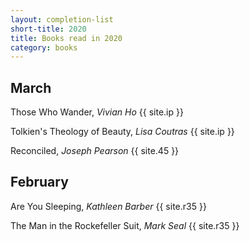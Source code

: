 ```yaml
---
layout: completion-list
short-title: 2020
title: Books read in 2020
category: books
---
```

## March
Those Who Wander, _Vivian Ho_ {{ site.ip }}

Tolkien's Theology of Beauty, _Lisa Coutras_ {{ site.ip }}

Reconciled, _Joseph Pearson_ {{ site.45 }}

## February
Are You Sleeping, _Kathleen Barber_ {{ site.r35 }}

The Man in the Rockefeller Suit, _Mark Seal_ {{ site.r35 }}
